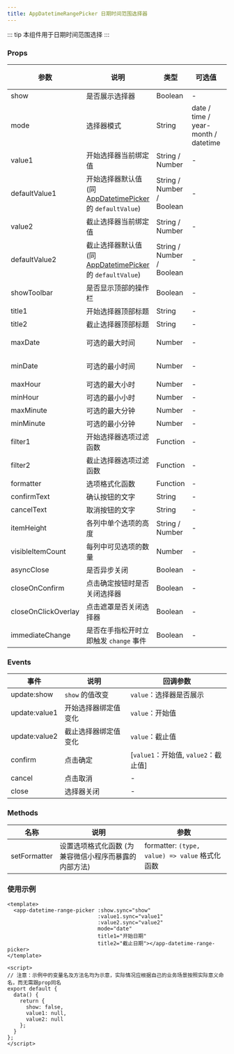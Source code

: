 ```yaml
---
title: AppDatetimeRangePicker 日期时间范围选择器
---
```


::: tip
本组件用于日期时间范围选择
:::

### Props

|参数|说明|类型|可选值|默认值|
|---|---|---|---|---|
|show <badge text="sync" type="tip"></badge>|是否展示选择器|Boolean|-|`false`|
|mode|选择器模式|String|date / time / year-month / datetime|date|
|value1 <badge text="sync" type="tip"></badge>|开始选择器当前绑定值|String / Number|-|-|
|defaultValue1|开始选择器默认值 (同[AppDatetimePicker](./app-datetime-picker.md)的 `defaultValue`)|String / Number / Boolean|-|`true`|
|value2 <badge text="sync" type="tip"></badge>|截止选择器当前绑定值|String / Number|-|-|
|defaultValue2|截止选择器默认值 (同[AppDatetimePicker](./app-datetime-picker.md)的 `defaultValue`)|String / Number / Boolean|-|`true`|
|showToolbar|是否显示顶部的操作栏|Boolean|-|`true`|
|title1|开始选择器顶部标题|String|-|-|
|title2|截止选择器顶部标题|String|-|-|
|maxDate|可选的最大时间|Number|-|10年之前|
|minDate|可选的最小时间|Number|-|10年之后|
|maxHour|可选的最大小时|Number|-|`23`|
|minHour|可选的最小小时|Number|-|`0`|
|maxMinute|可选的最大分钟|Number|-|`59`|
|minMinute|可选的最小分钟|Number|-|`0`|
|filter1|开始选择器选项过滤函数|Function|-|-|
|filter2|截止选择器选项过滤函数|Function|-|-|
|formatter|选项格式化函数|Function|-|-|
|confirmText|确认按钮的文字|String|-|确定|
|cancelText|取消按钮的文字|String|-|取消|
|itemHeight|各列中单个选项的高度|String / Number|-|`44`|
|visibleItemCount|每列中可见选项的数量|Number|-|`5`|
|asyncClose|是否异步关闭|Boolean|-|`false`|
|closeOnConfirm|点击确定按钮时是否关闭选择器|Boolean|-|`true`|
|closeOnClickOverlay|点击遮罩是否关闭选择器|Boolean|-|`false`|
|immediateChange|是否在手指松开时立即触发 `change` 事件|Boolean|-|`true`|

### Events

|事件|说明|回调参数|
|---|---|---|
|update:show|`show` 的值改变|`value`：选择器是否展示|
|update:value1|开始选择器绑定值变化|`value`：开始值|
|update:value2|截止选择器绑定值变化|`value`：截止值|
|confirm|点击确定|[`value1`：开始值, `value2`：截止值]|
|cancel|点击取消|-|
|close|选择器关闭|-|

### Methods

|名称|说明|参数|
|---|---|---|
|setFormatter|设置选项格式化函数 (为兼容微信小程序而暴露的内部方法)|formatter: `(type, value) => value` 格式化函数|

### 使用示例

``` vue
<template>
  <app-datetime-range-picker :show.sync="show"
                             :value1.sync="value1"
                             :value2.sync="value2"
                             mode="date"
                             title1="开始日期"
                             title2="截止日期"></app-datetime-range-picker>
</template>

<script>
// 注意：示例中的变量名及方法名均为示意，实际情况应根据自己的业务场景按照实际意义命名，而无需跟prop同名
export default {
  data() {
    return {
      show: false,
      value1: null,
      value2: null
    };
  }
};
</script>
```